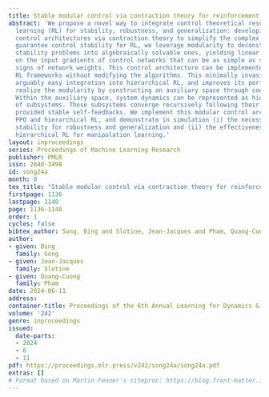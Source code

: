 ```yaml
---
title: Stable modular control via contraction theory for reinforcement learning
abstract: 'We propose a novel way to integrate control theoretical results with reinforcement
  learning (RL) for stability, robustness, and generalization: developing modular
  control architectures via contraction theory to simplify the complex problems. To
  guarantee control stability for RL, we leverage modularity to deconstruct the nonlinear
  stability problems into algebraically solvable ones, yielding linear constraints
  on the input gradients of control networks that can be as simple as switching the
  signs of network weights. This control architecture can be implemented in general
  RL frameworks without modifying the algorithms. This minimally invasive way allows
  arguably easy integration into hierarchical RL, and improves its performance. We
  realize the modularity by constructing an auxiliary space through coordinate transformation.
  Within the auxiliary space, system dynamics can be represented as hierarchical combinations
  of subsystems. These subsystems converge recursively following their hierarchies,
  provided stable self-feedbacks. We implement this modular control architecture in
  PPO and hierarchical RL, and demonstrate in simulation (i) the necessity of control
  stability for robustness and generalization and (ii) the effectiveness in improving
  hierarchical RL for manipulation learning.'
layout: inproceedings
series: Proceedings of Machine Learning Research
publisher: PMLR
issn: 2640-3498
id: song24a
month: 0
tex_title: "Stable modular control via contraction theory for reinforcement learning"
firstpage: 1136
lastpage: 1148
page: 1136-1148
order: 1
cycles: false
bibtex_author: Song, Bing and Slotine, Jean-Jacques and Pham, Quang-Cuong
author:
- given: Bing
  family: Song
- given: Jean-Jacques
  family: Slotine
- given: Quang-Cuong
  family: Pham
date: 2024-06-11
address:
container-title: Proceedings of the 6th Annual Learning for Dynamics & Control Conference
volume: '242'
genre: inproceedings
issued:
  date-parts:
  - 2024
  - 6
  - 11
pdf: https://proceedings.mlr.press/v242/song24a/song24a.pdf
extras: []
# Format based on Martin Fenner's citeproc: https://blog.front-matter.io/posts/citeproc-yaml-for-bibliographies/
---
```

